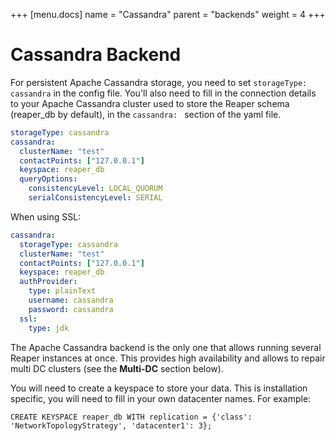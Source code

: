 +++
[menu.docs]
name = "Cassandra"
parent = "backends"
weight = 4
+++

# Cassandra Backend

For persistent Apache Cassandra storage, you need to set `storageType: cassandra` in the config file.
You'll also need to fill in the connection details to your Apache Cassandra cluster used to store the Reaper schema (reaper_db by default), in the `cassandra: ` section of the yaml file. 

```yaml
storageType: cassandra
cassandra:
  clusterName: "test"
  contactPoints: ["127.0.0.1"]
  keyspace: reaper_db
  queryOptions:
    consistencyLevel: LOCAL_QUORUM
    serialConsistencyLevel: SERIAL
```

When using SSL:

```yaml
cassandra:
  storageType: cassandra
  clusterName: "test"
  contactPoints: ["127.0.0.1"]
  keyspace: reaper_db
  authProvider:
    type: plainText
    username: cassandra
    password: cassandra
  ssl:
    type: jdk
```

The Apache Cassandra backend is the only one that allows running several Reaper instances at once. This provides high availability and allows to repair multi DC clusters (see the **Multi-DC** section below).

You will need to create a keyspace to store your data.  This is installation specific, you will need to fill in your own datacenter names.  For example:

```none
CREATE KEYSPACE reaper_db WITH replication = {'class': 'NetworkTopologyStrategy', 'datacenter1': 3};
```
